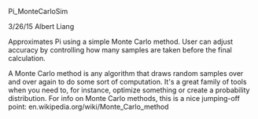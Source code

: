 Pi_MonteCarloSim

3/26/15
Albert Liang

Approximates Pi using a simple Monte Carlo method.
User can adjust accuracy by controlling how many samples are taken before the final calculation.

A Monte Carlo method is any algorithm that draws random samples over and over again to do some sort of computation. It's a great family of tools when you need to, for instance, optimize something or create a probability distribution.
For info on Monte Carlo methods, this is a nice jumping-off point:
	en.wikipedia.org/wiki/Monte_Carlo_method


